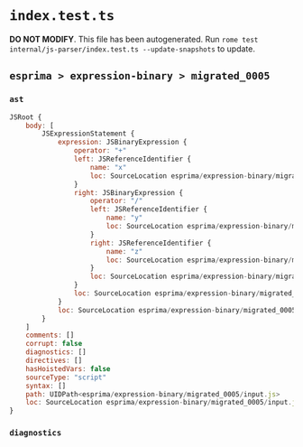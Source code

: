 # `index.test.ts`

**DO NOT MODIFY**. This file has been autogenerated. Run `rome test internal/js-parser/index.test.ts --update-snapshots` to update.

## `esprima > expression-binary > migrated_0005`

### `ast`

```javascript
JSRoot {
	body: [
		JSExpressionStatement {
			expression: JSBinaryExpression {
				operator: "+"
				left: JSReferenceIdentifier {
					name: "x"
					loc: SourceLocation esprima/expression-binary/migrated_0005/input.js 1:0-1:1 (x)
				}
				right: JSBinaryExpression {
					operator: "/"
					left: JSReferenceIdentifier {
						name: "y"
						loc: SourceLocation esprima/expression-binary/migrated_0005/input.js 1:4-1:5 (y)
					}
					right: JSReferenceIdentifier {
						name: "z"
						loc: SourceLocation esprima/expression-binary/migrated_0005/input.js 1:8-1:9 (z)
					}
					loc: SourceLocation esprima/expression-binary/migrated_0005/input.js 1:4-1:9
				}
				loc: SourceLocation esprima/expression-binary/migrated_0005/input.js 1:0-1:9
			}
			loc: SourceLocation esprima/expression-binary/migrated_0005/input.js 1:0-1:9
		}
	]
	comments: []
	corrupt: false
	diagnostics: []
	directives: []
	hasHoistedVars: false
	sourceType: "script"
	syntax: []
	path: UIDPath<esprima/expression-binary/migrated_0005/input.js>
	loc: SourceLocation esprima/expression-binary/migrated_0005/input.js 1:0-2:0
}
```

### `diagnostics`

```

```
